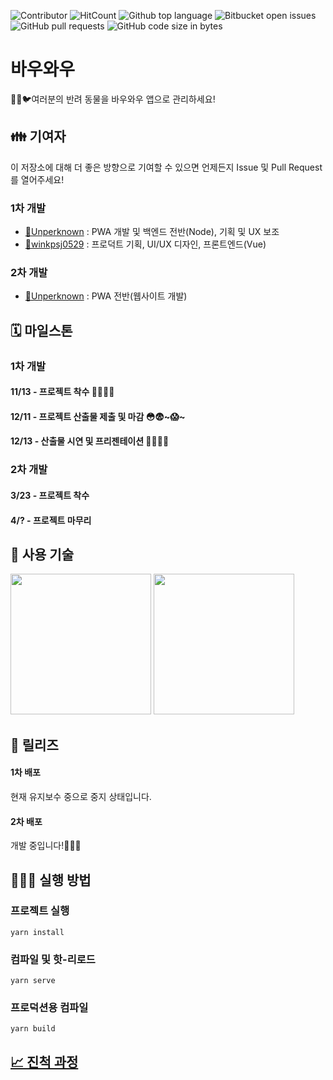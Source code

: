 ![Contributor](https://img.shields.io/badge/contributor-Unperknown,winkpsj0529-blue.svg)
![HitCount](http://hits.dwyl.io/Unperknown/Bow-Wow.svg)
![Github top language](https://img.shields.io/github/languages/top/Unperknown/Bow-Wow)
![Bitbucket open issues](https://img.shields.io/github/issues/Unperknown/Bow-Wow)
![GitHub pull requests](https://img.shields.io/github/issues-pr/Unperknown/Bow-Wow)
![GitHub code size in bytes](https://img.shields.io/github/languages/code-size/Unperknown/Bow-wow)

# 바우와우

🐶🐱🐦여러분의 반려 동물을 바우와우 앱으로 관리하세요!

## 👪 기여자

이 저장소에 대해 더 좋은 방향으로 기여할 수 있으면 언제든지 Issue 및 Pull Request를 열어주세요!

### 1차 개발

- [🔗Unperknown](https://github.com/Unperknown) : PWA 개발 및 백엔드 전반(Node), 기획 및 UX 보조
- [🔗winkpsj0529](https://github.com/winkpsj0529) : 프로덕트 기획, UI/UX 디자인, 프론트엔드(Vue)

### 2차 개발

- [🔗Unperknown](https://github.com/Unperknown) : PWA 전반(웹사이트 개발)

## 🗓 마일스톤

### 1차 개발
#### 11/13 - 프로젝트 착수 👩‍💻👨‍💻
#### 12/11 - 프로젝트 산출물 제출 및 마감 😳😨~😱~
#### 12/13 - 산출물 시연 및 프리젠테이션 👨‍🏫👩‍🏫

### 2차 개발
#### 3/23 - 프로젝트 착수
#### 4/? - 프로젝트 마무리

## 🔑 사용 기술

<img src="https://upload.wikimedia.org/wikipedia/commons/thumb/9/95/Vue.js_Logo_2.svg/1200px-Vue.js_Logo_2.svg.png" width="225" height="225" />
<img src="https://www.thinktanker.io/wp-content/uploads/2019/12/Koa-nodejs-logo-300x300.png" width="225" height="225" />

## 📱 릴리즈

#### 1차 배포

현재 유지보수 중으로 중지 상태입니다.

#### 2차 배포

개발 중입니다!🧑🏻‍💻

## 👨🏻‍💻 실행 방법

### 프로젝트 실행
```
yarn install
```

### 컴파일 및 핫-리로드
```
yarn serve
```

### 프로덕션용 컴파일
```
yarn build
```

## [📈 진척 과정](/doc/daily_progress.md)
